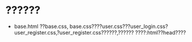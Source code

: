 # ??????
+ base.html ??base.css, base.css????user.css???user_login.css?user_register.css,?user_register.css??????,??????
????:html??head???? <base href="/">